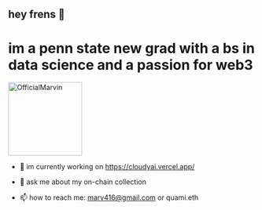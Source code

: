 ## hey frens 👋
# im a penn state new grad with a bs in data science and a passion for web3

<p align="left">
  <a><picture><img align="" height='150px' src="https://streak-stats.demolab.com?user=OfficialMarvin&theme=dark&hide_border=true&card_width=450" alt="OfficialMarvin" /></picture></a>
</p>

- 🔭 im currently working on https://cloudyai.vercel.app/

- 💬 ask me about my on-chain collection

- 📫 how to reach me: marv416@gmail.com or quami.eth

<!--
**OfficialMarvin/OfficialMarvin** is a ✨ _special_ ✨ repository because its `README.md` (this file) appears on your GitHub profile.

Here are some ideas to get you started:

- 🔭 I’m currently working on CloudyAI
- 🌱 I’m currently learning ZK
- 👯 I’m looking to collaborate on ...
- 🤔 I’m looking for help with ...
- 💬 Ask me about ...
- 📫 How to reach me: ...
- 😄 Pronouns: ...
- ⚡ Fun fact: ...
-->
